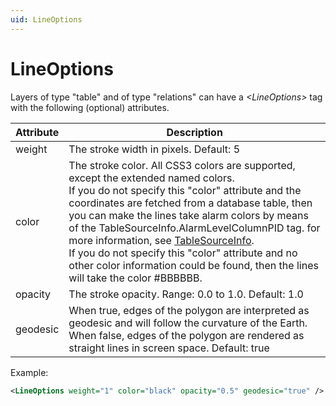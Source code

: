```yaml
---
uid: LineOptions
---
```


# LineOptions

Layers of type "table" and of type "relations" can have a *\<LineOptions>* tag with the following (optional) attributes.

| Attribute | Description                                                                                                                                                                                                                                                                                                                                                                                                                                                                                                    |
|-----------|----------------------------------------------------------------------------------------------------------------------------------------------------------------------------------------------------------------------------------------------------------------------------------------------------------------------------------------------------------------------------------------------------------------------------------------------------------------------------------------------------------------|
| weight    | The stroke width in pixels. Default: 5                                                                                                                                                                                                                                                                                                                                                                                                                                                                         |
| color     | The stroke color. All CSS3 colors are supported, except the extended named colors.<br> If you do not specify this "color" attribute and the coordinates are fetched from a database table, then you can make the lines take alarm colors by means of the TableSourceInfo.AlarmLevelColumnPID tag. for more information, see [TableSourceInfo](xref:TableSourceInfo).<br> If you do not specify this "color" attribute and no other color information could be found, then the lines will take the color #BBBBBB. |
| opacity   | The stroke opacity. Range: 0.0 to 1.0. Default: 1.0                                                                                                                                                                                                                                                                                                                                                                                                                                                            |
| geodesic  | When true, edges of the polygon are interpreted as geodesic and will follow the curvature of the Earth. When false, edges of the polygon are rendered as straight lines in screen space. Default: true                                                                                                                                                                                                                                                                                                         |

Example:

```xml
<LineOptions weight="1" color="black" opacity="0.5" geodesic="true" />
```
